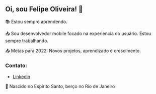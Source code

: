 ## Oi, sou Felipe Oliveira! 👋

:books: Estou sempre aprendendo. <br>

:outbox_tray: Sou desenvolvedor mobile focado na experiencia do usuário. Estou sempre trabalhando. <br>


:outbox_tray: Metas para 2022: Novos projetos, aprendizado e crescimento.<br>

### Contato:
- <a href="https://www.linkedin.com/in/fdocs/" target="_blank">Linkedin</a> <img src="https://raw.githubusercontent.com/TheDudeThatCode/TheDudeThatCode/db8f1cbd38ac0ae2a08f36f961096dbd59a02393/Assets/Linkedin.svg" height="15" width="15"> 

:house_with_garden: Nascido no Espirito Santo, berço no Rio de Janeiro <br>
